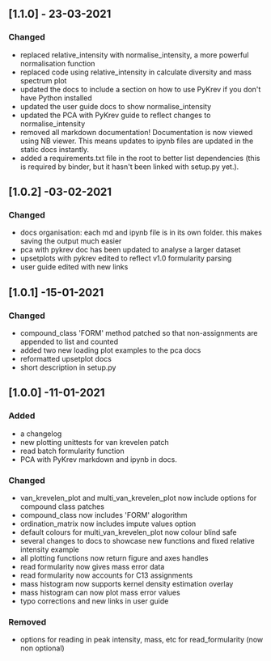 ## [1.1.0] - 23-03-2021

### Changed
- replaced relative_intensity with normalise_intensity, a more powerful normalisation function
- replaced code using relative_intensity in calculate diversity and mass spectrum plot 
- updated the docs to include a section on how to use PyKrev if you don't have Python installed 
- updated the user guide docs to show normalise_intensity
- updated the PCA with PyKrev guide to reflect changes to normalise_intensity
- removed all markdown documentation! Documentation is now viewed using NB viewer. This means updates to ipynb files are updated in the static docs instantly. 
- added a requirements.txt file in the root to better list dependencies (this is required by binder, but it hasn't been linked with setup.py yet.). 

## [1.0.2] -03-02-2021

### Changed
- docs organisation: each md and ipynb file is in its own folder. this makes saving the output much easier 
- pca with pykrev doc has been updated to analyse a larger dataset
- upsetplots with pykrev edited to reflect v1.0 formularity parsing 
- user guide edited with new links 

## [1.0.1] -15-01-2021

### Changed
- compound_class 'FORM' method patched so that non-assignments are appended to list and counted
- added two new loading plot examples to the pca docs 
- reformatted upsetplot docs
- short description in setup.py

## [1.0.0] -11-01-2021

### Added
- a changelog
- new plotting unittests for van krevelen patch
- read batch formularity function
- PCA with PyKrev markdown and ipynb in docs. 

### Changed
- van_krevelen_plot and multi_van_krevelen_plot now include options for compound class patches
- compound_class now includes 'FORM' alogorithm
- ordination_matrix now includes impute values option 
- default colours for multi_van_krevelen_plot now colour blind safe
- several changes to docs to showcase new functions and fixed relative intensity example
- all plotting functions now return figure and axes handles
- read formularity now gives mass error data
- read formularity now accounts for C13 assignments
- mass histogram now supports kernel density estimation overlay
- mass histogram can now plot mass error values
- typo corrections and new links in user guide

### Removed
- options for reading in peak intensity, mass, etc for read_formularity (now non optional) 